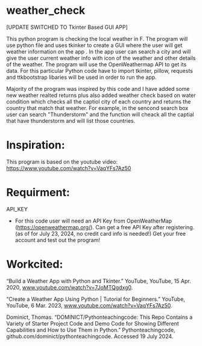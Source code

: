 # weather_check
[UPDATE SWITCHED TO Tkinter Based GUI APP]

This python program is checking the local weather in F. The program will use python file  and uses  tkinker to create a GUI where the user will get weather information on the app . In the  app user can search a city and will give the user current weather info with icon of the weather and other details of the weather. The program will use the OpenWeathermap API to get its data. For this particular Python code have to  import tkinter, pillow, requests and ttkbootstrap libaries will be used in order to run the app.


Majority of the program was inspired by this code and I have added some new weather realted returns plus also added weather check based on water condition
which checks all the captiol city of each country and returns the country that match that weather. For example, in the sencond search box user can search "Thunderstorm" and the function will cheack all the captial that have thunderstorm and will list those countries.


# Inspiration:

This program is based on the youtube video: https://www.youtube.com/watch?v=VaqYFs7Az50
 

# Requirment:

API_KEY 

- For this code user will need an API Key from OpenWeatherMap (https://openweathermap.org/). Can get a free API Key after registering. (as of for July 23, 2024, no credit card info is needed!) Get your free account and test out the program!


# Workcited:

“Build a Weather App with Python and Tkinter.” YouTube, YouTube, 15 Apr. 2020, www.youtube.com/watch?v=7JoMTQgdxg0. 

“Create a Weather App Using Python | Tutorial for Beginners.” YouTube, YouTube, 6 Mar. 2023, www.youtube.com/watch?v=VaqYFs7Az50. 

Dominict, Thomas. “DOMINICT/Pythonteachingcode: This Repo Contains a Variety of Starter Project Code and Demo Code for Showing Different Capabilities and How to Use Them in Python.” Pythonteachingcode, github.com/dominict/pythonteachingcode. Accessed 19 July 2024. 
